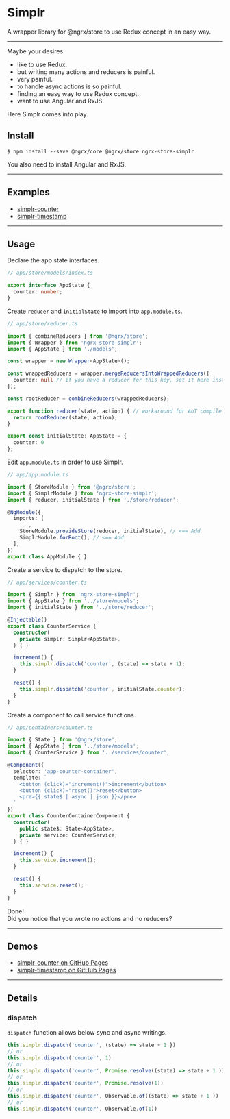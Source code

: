 # Simplr
A wrapper library for @ngrx/store to use Redux concept in an easy way.

---

Maybe your desires:

- like to use Redux.
- but writing many actions and reducers is painful.
- very painful.
- to handle async actions is so painful.
- finding an easy way to use Redux concept.
- want to use Angular and RxJS.

Here Simplr comes into play.

## Install

```
$ npm install --save @ngrx/core @ngrx/store ngrx-store-simplr
```

You also need to install Angular and RxJS.

---

## Examples

- [simplr-counter](https://github.com/ovrmrw/simplr-counter)
- [simplr-timestamp](https://github.com/ovrmrw/simplr-timestamp)

---

## Usage

Declare the app state interfaces.

```ts
// app/store/models/index.ts

export interface AppState {
  counter: number;
}
```

Create `reducer` and `initialState` to import into `app.module.ts`.

```ts
// app/store/reducer.ts

import { combineReducers } from '@ngrx/store';
import { Wrapper } from 'ngrx-store-simplr';
import { AppState } from './models';

const wrapper = new Wrapper<AppState>();

const wrappedReducers = wrapper.mergeReducersIntoWrappedReducers({
  counter: null // if you have a reducer for this key, set it here instead of null.
});

const rootReducer = combineReducers(wrappedReducers);

export function reducer(state, action) { // workaround for AoT compile
  return rootReducer(state, action);
}

export const initialState: AppState = {
  counter: 0
};
```

Edit `app.module.ts` in order to use Simplr.

```ts
// app/app.module.ts

import { StoreModule } from '@ngrx/store';
import { SimplrModule } from 'ngrx-store-simplr';
import { reducer, initialState } from './store/reducer';

@NgModule({
  imports: [ 
    ...,
    StoreModule.provideStore(reducer, initialState), // <== Add
    SimplrModule.forRoot(), // <== Add
  ],
})
export class AppModule { }
```

Create a service to dispatch to the store.

```ts
// app/services/counter.ts

import { Simplr } from 'ngrx-store-simplr';
import { AppState } from '../store/models';
import { initialState } from '../store/reducer';

@Injectable()
export class CounterService {
  constructor(
    private simplr: Simplr<AppState>,
  ) { }

  increment() {
    this.simplr.dispatch('counter', (state) => state + 1);
  }

  reset() {
    this.simplr.dispatch('counter', initialState.counter);
  }
}
```

Create a component to call service functions.

```ts
// app/containers/counter.ts

import { State } from '@ngrx/store';
import { AppState } from '../store/models';
import { CounterService } from '../services/counter';

@Component({
  selector: 'app-counter-container',
  template: `
    <button (click)="increment()">increment</button>
    <button (click)="reset()">reset</button>
    <pre>{{ state$ | async | json }}</pre>
  `
})
export class CounterContainerComponent {
  constructor(
    public state$: State<AppState>,
    private service: CounterService,
  ) { }

  increment() {
    this.service.increment();
  }

  reset() {
    this.service.reset();
  }
}
```

Done!  
Did you notice that you wrote no actions and no reducers?

---

## Demos

- [simplr-counter on GitHub Pages](https://ovrmrw.github.io/simplr-counter/)
- [simplr-timestamp on GitHub Pages](https://ovrmrw.github.io/simplr-timestamp/)

---

## Details

### dispatch

`dispatch` function allows below sync and async writings.

```ts
this.simplr.dispatch('counter', (state) => state + 1 })
// or
this.simplr.dispatch('counter', 1)
// or 
this.simplr.dispatch('counter', Promise.resolve((state) => state + 1 ))
// or
this.simplr.dispatch('counter', Promise.resolve(1))
// or
this.simplr.dispatch('counter', Observable.of((state) => state + 1 ))
// or
this.simplr.dispatch('counter', Observable.of(1))
```
